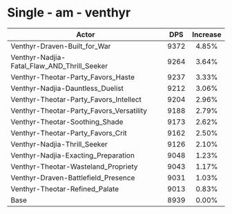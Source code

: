 # Single - am - venthyr
| Actor | DPS | Increase |
|---|:---:|:---:|
|Venthyr-Draven-Built_for_War|9372|4.85%|
|Venthyr-Nadjia-Fatal_Flaw_AND_Thrill_Seeker|9264|3.64%|
|Venthyr-Theotar-Party_Favors_Haste|9237|3.33%|
|Venthyr-Nadjia-Dauntless_Duelist|9212|3.06%|
|Venthyr-Theotar-Party_Favors_Intellect|9204|2.96%|
|Venthyr-Theotar-Party_Favors_Versatility|9188|2.79%|
|Venthyr-Theotar-Soothing_Shade|9173|2.62%|
|Venthyr-Theotar-Party_Favors_Crit|9162|2.50%|
|Venthyr-Nadjia-Thrill_Seeker|9126|2.10%|
|Venthyr-Nadjia-Exacting_Preparation|9048|1.23%|
|Venthyr-Theotar-Wasteland_Propriety|9043|1.17%|
|Venthyr-Draven-Battlefield_Presence|9031|1.03%|
|Venthyr-Theotar-Refined_Palate|9013|0.83%|
|Base|8939|0.00%|
